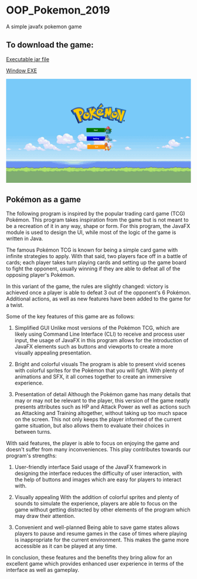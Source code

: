 # OOP_Pokemon_2019
A simple javafx pokemon game

## To download the game:

[Executable jar file](https://oopf-2019.s3-ap-southeast-1.amazonaws.com/OOP_Pokeamon_2019.jar)

[Window EXE](https://oopf-2019.s3-ap-southeast-1.amazonaws.com/OOP_Pokeamon_2019.zip)

![menu](menu.PNG)

## Pokémon as a game

The following program is inspired by the popular trading card game (TCG) Pokémon. This program takes inspiration from the game but is not meant to be a recreation of it in any way, shape or form. For this program, the JavaFX module is used to design the UI, while most of the logic of the game is written in Java.

The famous Pokémon TCG is known for being a simple card game with infinite strategies to apply. With that said, two players face off in a battle of cards; each player takes turn playing cards and setting up the game board to fight the opponent, usually winning if they are able to defeat all of the opposing player's Pokémon.

In this variant of the game, the rules are slightly changed: victory is achieved once a player is able to defeat 3 out of the opponent's 6 Pokémon. Additional actions, as well as new features have been added to the game for a twist.

Some of the key features of this game are as follows:

1. Simplified GUI
Unlike most versions of the Pokémon TCG, which are likely using Command Line Interface (CLI) to receive and process user input, the usage of JavaFX in this program allows for the introduction of JavaFX elements such as buttons and viewports to create a more visually appealing presentation.

2. Bright and colorful visuals
The program is able to present vivid scenes with colorful sprites for the Pokémon that you will fight. With plenty of animations and SFX, it all comes together to create an immersive experience.

3. Presentation of detail
Although the Pokémon game has many details that may or may not be relevant to the player, this version of the game neatly presents attributes such as HP and Attack Power as well as actions such as Attacking and Training altogether, without taking up too much space on the screen. This not only keeps the player informed of the current game situation, but also allows them to evaluate their choices in between turns.

With said features, the player is able to focus on enjoying the game and doesn't suffer from many inconveniences. This play contributes towards our program's strengths:

1. User-friendly interface
Said usage of the JavaFX framework in designing the interface reduces the difficulty of user interaction, with the help of buttons and images which are easy for players to interact with.

2. Visually appealing
With the addition of colorful sprites and plenty of sounds to simulate the experience, players are able to focus on the game without getting distracted by other elements of the program which may draw their attention.

3. Convenient and well-planned
Being able to save game states allows players to pause and resume games in the case of times where playing is inappropriate for the current environment. This makes the game more accessible as it can be played at any time.

In conclusion, these features and the benefits they bring allow for an excellent game which provides enhanced user experience in terms of the interface as well as gameplay.
